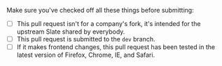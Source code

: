 Make sure you've checked off all these things before submitting:

- [ ] This pull request isn't for a company's fork, it's intended for the upstream Slate shared by everybody.
- [ ] This pull request is submitted to the `dev` branch.
- [ ] If it makes frontend changes, this pull request has been tested in the latest version of Firefox, Chrome, IE, and Safari.
